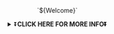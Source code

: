 





<!---
Flash-Ser/Flash-Ser is a ✨ special ✨ repository because its `README.md` (this file) appears on your GitHub profile.
You can click the Preview link to take a look at your changes.
--->

<div align="center">
`${Welcome}`

<p>  

<p>  

<p>  

<p>  

<p>  

<p>  

<p>  

  

  <details>

<summary>⏬<b>CLICK HERE FOR MORE INFO⏬</b></summary>

<br>

<br>

    

[![Typing SVG](https://readme-typing-svg.herokuapp.com?font=Bomber+Escort&color=F70000&size=30&lines=Killadism+never+ends)](https://github.com/Flash-Ser)

[![FLASH-SER](https://github.com/Platane/snk/raw/output/github-contribution-grid-snake.svg)](https://github.com/Flash-Ser)

    

<div align="left">

    

- 😜 I’m Emmanuel, 16 years old

- 🔭 I’m currently working on Nothing Guyz 😅

- 🌱 I’m currently learning node js

- 👯 I’m looking to collaborate on nobody

- 💬 Ask me about anything. I don't know anything

- 📫 How to reach me: [Whatsapp group](https://chat.whatsapp.com/G0nR6lf5Jml2GRmyuw4Ej5), [Instagram](https://www.instagram.com/aloneless_is_a_gift), [Whatsapp Pm](http://wa.me/919847162499?text=_*♥️🍎𝙷𝙴𝙻𝙻𝙾+𝙵𝙸𝙰𝚂𝙷+𝚂𝙴𝚁+𝙱𝙸𝙶+𝙵𝙰𝙽+𝙱𝚁𝙾♥️🍎*_)

-->

